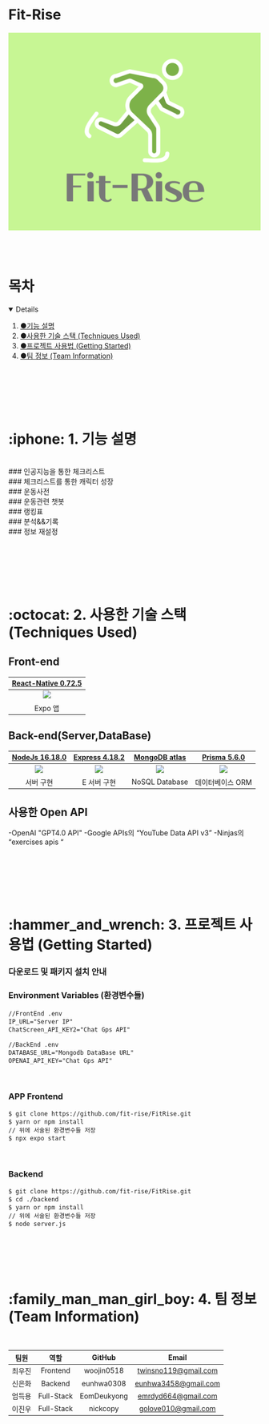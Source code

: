 # Fit-Rise
![Fit-Rise_Logo](/assets/images/Fit_Rise_Logo.png)

<br/><br/>

# 목차

<details open="open">
  <ol>
    <li><a href="#features"> ●기능 설명</a></li>
    <li><a href="#stacks"> ●사용한 기술 스택 (Techniques Used) </a></li>
    <li><a href="#install"> ●프로젝트 사용법 (Getting Started)</a></li>
    <li><a href="#team"> ●팀 정보 (Team Information)</a></li>
  </ol>
</details>

<br/><br/>

<br/><br/>

<h1 id="features"> :iphone: 1. 기능 설명 </h1>
<br/>
### 인공지능을 통한 체크리스트
<br/>
### 체크리스트를 통한 캐릭터 성장
<br/>
### 운동사전
<br/>
### 운동관련 챗봇
<br/>
### 랭킹표
<br/>
### 분석&&기록
<br/>
### 정보 재설정
<br/>

<br/><br/>

<br/><br/>

<h1 id="stacks"> :octocat: 2. 사용한 기술 스택 (Techniques Used) </h1>

## Front-end

 |[React-Native 0.72.5](https://ko.reactjs.org/)|
 |:-------------------:|
 [<img src = "https://reactjs.org/logo-og.png" width = 100%>](https://reactnative.dev/)|
 |Expo 앱|

## Back-end(Server,DataBase)

 |[NodeJs 16.18.0](https://nodejs.org/ko/)|[Express 4.18.2](https://expressjs.com/ko/)|[MongoDB atlas](https://www.mongodb.com/)|[Prisma 5.6.0](https://www.prisma.io/)
|:---------------------------------:|:---------------------------------:|:-----------------------:|:---------------------------------:|
| [<img src="https://upload.wikimedia.org/wikipedia/commons/thumb/d/d9/Node.js_logo.svg/220px-Node.js_logo.svg.png" width="100%">](https://nodejs.org/ko/) | [<img src="https://upload.wikimedia.org/wikipedia/commons/6/64/Expressjs.png" width="100%">](https://expressjs.com/ko/) | [<img src="https://upload.wikimedia.org/wikipedia/commons/thumb/9/93/MongoDB_Logo.svg/2560px-MongoDB_Logo.svg.png" width="30%">](https://www.mongodb.com/) | [<img src="https://prismalens.vercel.app/header/logo-white.svg" width="100%">](https://www.prisma.io/) |
|  서버 구현 | E 서버 구현 |  NoSQL Database |  데이터베이스 ORM |

## 사용한 Open API
-OpenAI "GPT4.0 API"
-Google APIs의 “YouTube Data API v3”
-Ninjas의 “exercises apis “



<br/><br/>

<br/><br/>

<h1 id="install"> :hammer_and_wrench: 3. 프로젝트 사용법 (Getting Started) </h1>

### 다운로드 및 패키지 설치 안내

### Environment Variables (환경변수들)

```
//FrontEnd .env
IP_URL="Server IP"
ChatScreen_API_KEY2="Chat Gps API"
```

```
//BackEnd .env
DATABASE_URL="Mongodb DataBase URL"
OPENAI_API_KEY="Chat Gps API"
```
<br/>

### APP Frontend

```console
$ git clone https://github.com/fit-rise/FitRise.git
$ yarn or npm install
// 위에 서술된 환경변수들 저장
$ npx expo start
```

<br/>

### Backend

```console
$ git clone https://github.com/fit-rise/FitRise.git
$ cd ./backend
$ yarn or npm install
// 위에 서술된 환경변수들 저장
$ node server.js
```

<br/><br/>
<br/><br/>

<h1 id="team"> :family_man_man_girl_boy: 4. 팀 정보 (Team Information) </h1>
<br/>

|  팀원  |     역할     |     GitHub     |         Email         |
| :----: | :----------: | :------------: | :-------------------: |
| 최우진 |   Frontend   |   woojin0518   |  twinsno119@gmail.com |
| 신은화 |   Backend    |   eunhwa0308   |  eunhwa3458@gmail.com |
| 엄득용 |   Full-Stack |   EomDeukyong  |  emrdyd664@gmail.com  |
| 이진우 |   Full-Stack |   nickcopy     |  golove010@gmail.com  |
<br/><br/>

